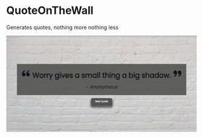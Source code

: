 # QuoteOnTheWall
Generates quotes, nothing more nothing less

![image](https://github.com/chux05/QuoteOnTheWall/blob/main/QuoteOnTheWallGif.gif)

